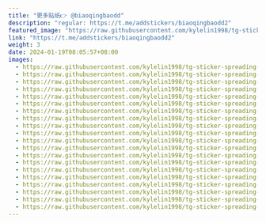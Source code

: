 ```yaml
---
title: "更多贴纸👉 @biaoqingbaodd"
description: "regular: https://t.me/addstickers/biaoqingbaodd2"
featured_image: "https://raw.githubusercontent.com/kylelin1998/tg-sticker-spreading-worldwide-images/main/img/881f7bbf-e466-436b-beb3-495c549b0939.jpg"
link: "https://t.me/addstickers/biaoqingbaodd2"
weight: 3
date: 2024-01-19T08:05:57+08:00
images:
  - https://raw.githubusercontent.com/kylelin1998/tg-sticker-spreading-worldwide-images/main/img/881f7bbf-e466-436b-beb3-495c549b0939.jpg
  - https://raw.githubusercontent.com/kylelin1998/tg-sticker-spreading-worldwide-images/main/img/ac02cbb1-50eb-4202-ad4c-326c4bf15bf3.jpg
  - https://raw.githubusercontent.com/kylelin1998/tg-sticker-spreading-worldwide-images/main/img/3120ce29-1887-4795-a23c-129471f74ed4.jpg
  - https://raw.githubusercontent.com/kylelin1998/tg-sticker-spreading-worldwide-images/main/img/fbf03203-975a-4842-8eec-8612fa349eb9.jpg
  - https://raw.githubusercontent.com/kylelin1998/tg-sticker-spreading-worldwide-images/main/img/f3108683-1e5d-4d49-990d-69ef2f4d21d2.jpg
  - https://raw.githubusercontent.com/kylelin1998/tg-sticker-spreading-worldwide-images/main/img/0684f19d-d186-4841-912f-fddf74650c4d.jpg
  - https://raw.githubusercontent.com/kylelin1998/tg-sticker-spreading-worldwide-images/main/img/419fff41-a63b-4f06-bde6-c357f6111ef9.jpg
  - https://raw.githubusercontent.com/kylelin1998/tg-sticker-spreading-worldwide-images/main/img/601993ba-13d3-41fa-9acc-6bf0e4788a6e.jpg
  - https://raw.githubusercontent.com/kylelin1998/tg-sticker-spreading-worldwide-images/main/img/1880b967-7ae5-45c0-b9a9-bc34a7843564.jpg
  - https://raw.githubusercontent.com/kylelin1998/tg-sticker-spreading-worldwide-images/main/img/e195f463-7056-4cad-91e9-11fff2eb8cfc.jpg
  - https://raw.githubusercontent.com/kylelin1998/tg-sticker-spreading-worldwide-images/main/img/9c008ecf-1755-4c71-921c-c1e79e89b8a9.jpg
  - https://raw.githubusercontent.com/kylelin1998/tg-sticker-spreading-worldwide-images/main/img/82ec15f5-3475-4067-a7bb-009b04db4b14.jpg
  - https://raw.githubusercontent.com/kylelin1998/tg-sticker-spreading-worldwide-images/main/img/a51c974a-607b-49f1-98d7-55c792e42312.jpg
  - https://raw.githubusercontent.com/kylelin1998/tg-sticker-spreading-worldwide-images/main/img/b2b6cd79-30de-4f54-99d1-64affddcea54.jpg
  - https://raw.githubusercontent.com/kylelin1998/tg-sticker-spreading-worldwide-images/main/img/cdbef898-9ff9-4a32-9f6f-5c5a39d901a4.jpg
  - https://raw.githubusercontent.com/kylelin1998/tg-sticker-spreading-worldwide-images/main/img/3b89c808-b011-4747-850b-e3fd82929818.jpg
  - https://raw.githubusercontent.com/kylelin1998/tg-sticker-spreading-worldwide-images/main/img/96eca91b-1fa6-47fd-b8bc-a92367eae45d.jpg
  - https://raw.githubusercontent.com/kylelin1998/tg-sticker-spreading-worldwide-images/main/img/e283ab26-c98e-4fb2-9f64-8ed0ad08b683.jpg
  - https://raw.githubusercontent.com/kylelin1998/tg-sticker-spreading-worldwide-images/main/img/7c3f6f34-921d-4e32-a020-f4f4dcb9244a.jpg
  - https://raw.githubusercontent.com/kylelin1998/tg-sticker-spreading-worldwide-images/main/img/9d800eab-3e88-42ea-8d0a-40be56e80712.jpg
---
```

